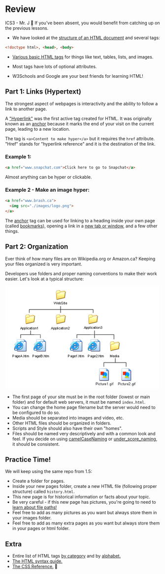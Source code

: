 # Review
ICS3 - Mr. J 🐧
If you've been absent, you would benefit from catching up on the previous lessons.

- We have looked at the [structure of an HTML document](https://www.w3schools.com/html/html_intro.asp) and several tags:

```html
<!doctype html>, <head>, <body>
```

- [Various basic HTML tags](https://school.brash.ca/ics3/1/5) for things like text, tables, lists, and images.

- Most tags have lots of optional attributes.

- W3Schools and Google are your best friends for learning HTML!

## Part 1: Links (Hypertext)

The strongest aspect of webpages is interactivity and the ability to follow a link to another page.

A ["Hyperlink"](https://en.wikipedia.org/wiki/Hyperlink) was the first active tag created for HTML. It was originally known as an [anchor](https://www.w3.org/MarkUp/1995-archive/Elements/A.html) because it marks the end of your visit on the current page, leading to a new location.

The tag is `<a>Content to make hyper</a>` but it requires the `href` attribute. "Href" stands for "hyperlink reference" and it is the destination of the link.

### Example 1:
```html
<a href="www.snapchat.com">Click here to go to Snapchat</a>
```

Almost anything can be hyper or clickable.

### Example 2 - Make an image hyper:
```html
<a href="www.brash.ca">
  <img src="./images/logo.png">
</a>
```

The [anchor](https://www.w3schools.com/tags/tag_a.asp) tag can be used for linking to a heading inside your own page (called [bookmarks](https://www.w3schools.com/html/html_links_bookmarks.asp)), opening a link in a [new tab or window](https://www.w3schools.com/tags/att_a_target.asp), and a few other things.

## Part 2: Organization

Ever think of how many files are on Wikipedia.org or Amazon.ca? Keeping your files organized is very important.

Developers use folders and proper naming conventions to make their work easier. Let's look at a typical structure:

![](Directories.gif)

- The first page of your site must be in the root folder (lowest or main folder) and for default web servers, it must be named `index.html`.
- You can change the home page filename but the server would need to be configured to do so.
- Media should be separated into images and video, etc.
- Other HTML files should be organized in folders.
- Scripts and Style should also have their own "homes".
- Files should be named very descriptively and with a common look and feel. If you decide on using [camelCaseNaming](https://en.wikipedia.org/wiki/Camel_case) or [under_score_naming](https://en.wikipedia.org/wiki/Snake_case), it should be consistent.

## Practice Time!

We will keep using the same repo from 1.5:

- Create a folder for pages.
- Inside your new pages folder, create a new HTML file (following proper structure) called `history.html`.
- This new page is for historical information or facts about your topic.
- Be very careful - if this new page has pictures, you're going to need to [learn about file paths!](https://www.w3schools.com/html/html_filepaths.asp)
- Feel free to add as many pictures as you want but always store them in your images folder.
- Feel free to add as many extra pages as you want but always store them in your pages or html folder.
## Extra

- Entire list of HTML tags [by category](https://www.w3schools.com/tags/ref_byfunc.asp) and by [alphabet.](https://www.w3schools.com/tags/default.asp)
- [The HTML syntax guide.](https://www.w3schools.com/html/html5_syntax.asp)
- [The CSS Reference.](https://www.w3schools.com/cssref/index.php)
🐧
